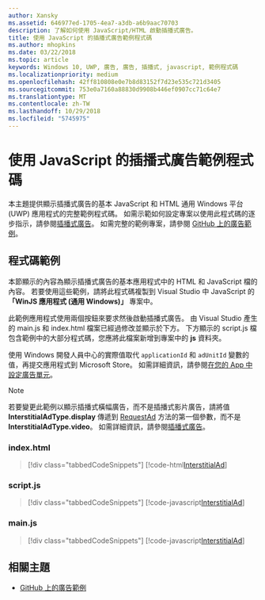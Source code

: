 ```yaml
---
author: Xansky
ms.assetid: 646977ed-1705-4ea7-a3db-a6b9aac70703
description: 了解如何使用 JavaScript/HTML 啟動插播式廣告。
title: 使用 JavaScript 的插播式廣告範例程式碼
ms.author: mhopkins
ms.date: 03/22/2018
ms.topic: article
keywords: Windows 10, UWP, 廣告, 廣告, 插播式, javascript, 範例程式碼
ms.localizationpriority: medium
ms.openlocfilehash: 42ff810808e0e7b8d83152f7d23e535c721d3405
ms.sourcegitcommit: 753e0a7160a88830d9908b446ef0907cc71c64e7
ms.translationtype: MT
ms.contentlocale: zh-TW
ms.lasthandoff: 10/29/2018
ms.locfileid: "5745975"
---
```

# <a name="interstitial-ad-sample-code-in-javascript"></a>使用 JavaScript 的插播式廣告範例程式碼

本主題提供顯示插播式廣告的基本 JavaScript 和 HTML 通用 Windows 平台 (UWP) 應用程式的完整範例程式碼。 如需示範如何設定專案以使用此程式碼的逐步指示，請參閱[插播式廣告](interstitial-ads.md)。 如需完整的範例專案，請參閱 [GitHub 上的廣告範例](http://aka.ms/githubads)。

## <a name="code-example"></a>程式碼範例

本節顯示的內容為顯示插播式廣告的基本應用程式中的 HTML 和 JavaScript 檔的內容。 若要使用這些範例，請將此程式碼複製到 Visual Studio 中 JavaScript 的 **「WinJS 應用程式 (通用 Windows)」** 專案中。

此範例應用程式使用兩個按鈕來要求然後啟動插播式廣告。 由 Visual Studio 產生的 main.js 和 index.html 檔案已經過修改並顯示於下方。 下方顯示的 script.js 檔包含範例中的大部分程式碼，您應將此檔案新增到專案中的 **js** 資料夾。

使用 Windows 開發人員中心的實際值取代 ```applicationId``` 和 ```adUnitId``` 變數的值，再提交應用程式到 Microsoft Store。 如需詳細資訊，請參閱[在您的 App 中設定廣告單元](set-up-ad-units-in-your-app.md#live-ad-units)。

> [!NOTE]
> 若要變更此範例以顯示插播式橫幅廣告，而不是插播式影片廣告，請將值 **InterstitialAdType.display** 傳遞到 [RequestAd](https://docs.microsoft.com/uwp/api/microsoft.advertising.winrt.ui.interstitialad.requestad) 方法的第一個參數，而不是 **InterstitialAdType.video**。 如需詳細資訊，請參閱[插播式廣告](interstitial-ads.md)。

### <a name="indexhtml"></a>index.html

> [!div class="tabbedCodeSnippets"]
[!code-html[InterstitialAd](./code/AdvertisingSamples/InterstitialAdSamples/js/index.html#L1-L21)]

### <a name="scriptjs"></a>script.js

> [!div class="tabbedCodeSnippets"]
[!code-javascript[InterstitialAd](./code/AdvertisingSamples/InterstitialAdSamples/js/script.js#script)]

### <a name="mainjs"></a>main.js

> [!div class="tabbedCodeSnippets"]
[!code-javascript[InterstitialAd](./code/AdvertisingSamples/InterstitialAdSamples/js/main.js#main)]

## <a name="related-topics"></a>相關主題

* [GitHub 上的廣告範例](http://aka.ms/githubads)

 

